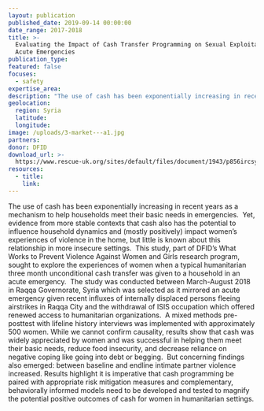 ```yaml
---
layout: publication
published_date: 2019-09-14 00:00:00
date_range: 2017-2018
title: >-
  Evaluating the Impact of Cash Transfer Programming on Sexual Exploitation in
  Acute Emergencies
publication_type:  
featured: false
focuses:
  - safety
expertise_area:  
description: "The use of cash has been exponentially increasing in recent years as a mechanism to help households meet their basic needs in emergencies.\_ Yet, evidence from more stable contexts that cash also has the potential to influence household dynamics and (mostly positively) impact women’s experiences of violence in the home, but little is known about this relationship in more insecure settings."
geolocation:
  region: Syria
  latitude:
  longitude:
image: /uploads/3-market---a1.jpg
partners:
donor: DFID
download_url: >-
  https://www.rescue-uk.org/sites/default/files/document/1943/p856ircsyriacashtransfersreportlr.pdf
resources:
  - title:
    link:
---
```


The use of cash has been exponentially increasing in recent years as a mechanism to help households meet their basic needs in emergencies.&nbsp; Yet, evidence from more stable contexts that cash also has the potential to influence household dynamics and (mostly positively) impact women’s experiences of violence in the home, but little is known about this relationship in more insecure settings.&nbsp; This study, part of DFID’s What Works to Prevent Violence Against Women and Girls research program, sought to explore the experiences of women when a typical humanitarian three month unconditional cash transfer was given to a household in an acute emergency.&nbsp; The study was conducted between March-August 2018 in Raqqa Governorate, Syria which was selected as it mirrored an acute emergency given recent influxes of internally displaced persons fleeing airstrikes in Raqqa City and the withdrawal of ISIS occupation which offered renewed access to humanitarian organizations.&nbsp; A mixed methods pre-posttest with lifeline history interviews was implemented with approximately 500 women. While we cannot confirm causality, results show that cash was widely appreciated by women and was successful in helping them meet their basic needs, reduce food insecurity, and decrease reliance on negative coping like going into debt or begging.&nbsp; But concerning findings also emerged: between baseline and endline intimate partner violence increased. Results highlight it is imperative that cash programming be paired with appropriate risk mitigation measures and complementary, behaviorally informed models need to be developed and tested to magnify the potential positive outcomes of cash for women in humanitarian settings.